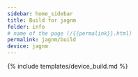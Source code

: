 ```yaml
---
sidebar: home_sidebar
title: Build for jagnm
folder: info
# name of the page (/{{permalink}}.html)
permalink: jagnm/build
device: jagnm
---
```

{% include templates/device_build.md %}
